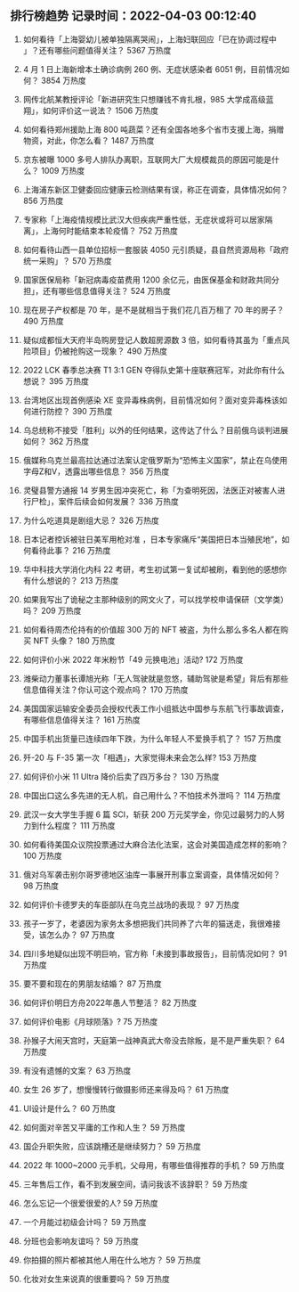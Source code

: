 
## 排行榜趋势 记录时间：2022-04-03 00:12:40
  
  1. 如何看待「上海婴幼儿被单独隔离哭闹」，上海妇联回应「已在协调过程中 」？还有哪些问题值得关注？ 5367 万热度
    
  2. 4 月 1 日上海新增本土确诊病例 260 例、无症状感染者 6051 例，目前情况如何？ 3854 万热度
    
  3. 网传北航某教授评论「新进研究生只想赚钱不肯扎根，985 大学成高级蓝翔」，如何评价这一说法？ 1506 万热度
    
  4. 如何看待郑州援助上海 800 吨蔬菜？还有全国各地多个省市支援上海，捐赠物资，对此，你怎么看？ 1487 万热度
    
  5. 京东被曝 1000 多号人排队办离职，互联网大厂大规模裁员的原因可能是什么？ 1009 万热度
    
  6. 上海浦东新区卫健委回应健康云检测结果有误，称正在调查，具体情况如何？ 856 万热度
    
  7. 专家称「上海疫情规模比武汉大但疾病严重性低，无症状或将可以居家隔离」，上海何时能结束本轮疫情？ 752 万热度
    
  8. 如何看待山西一县单位招标一套服装 4050 元引质疑，县自然资源局称「政府统一采购」？ 570 万热度
    
  9. 国家医保局称「新冠病毒疫苗费用 1200 余亿元，由医保基金和财政共同分担」，还有哪些信息值得关注？ 524 万热度
    
  10. 现在房子产权都是 70 年，是不是就相当于我们花几百万租了 70 年的房子？ 490 万热度
    
  11. 疑似成都恒大天府半岛购房登记人数超房源数 3 倍，如何看待其虽为「重点风险项目」仍被抢购这一现象？ 490 万热度
    
  12. 2022 LCK 春季总决赛 T1 3:1 GEN 夺得队史第十座联赛冠军，对此你有什么想说？ 395 万热度
    
  13. 台湾地区出现首例感染 XE 变异毒株病例，目前情况如何？面对变异毒株该如何进行防控？ 390 万热度
    
  14. 乌总统称不接受「胜利」以外的任何结果，这传达了什么？目前俄乌谈判进展如何？ 362 万热度
    
  15. 俄媒称乌克兰最高拉达通过法案认定俄罗斯为“恐怖主义国家”，禁止在乌使用字母Z和V，透露出哪些信息？ 356 万热度
    
  16. 灵璧县警方通报 14 岁男生因冲突死亡，称「为查明死因，法医正对被害人进行尸检」，案件后续会如何发展？ 336 万热度
    
  17. 为什么吃道具是剧组大忌？ 326 万热度
    
  18. 日本记者控诉被驻日美军用枪对准 ，日本专家痛斥“美国把日本当殖民地”，如何看待此事？ 216 万热度
    
  19. 华中科技大学消化内科 22 考研，考生初试第一复试却被刷，看到他的感想你有什么想说的？ 213 万热度
    
  20. 如果我写出了诡秘之主那种级别的网文火了，可以找学校申请保研（文学类）吗？ 209 万热度
    
  21. 如何看待周杰伦持有的价值超 300 万的 NFT 被盗，为什么那么多名人都在购买 NFT 头像？ 180 万热度
    
  22. 如何评价小米 2022 年米粉节「49 元换电池」活动? 172 万热度
    
  23. 潍柴动力董事长谭旭光称「无人驾驶就是忽悠，辅助驾驶是希望」背后有那些信息值得关注？你认可这个观点吗？ 170 万热度
    
  24. 美国国家运输安全委员会授权代表工作小组抵达中国参与东航飞行事故调查，有哪些信息值得关注？ 161 万热度
    
  25. 中国手机出货量已连续四年下跌，为什么年轻人不爱换手机了？ 157 万热度
    
  26. 歼-20 与 F-35 第一次「相遇」，大家觉得未来会怎么样? 153 万热度
    
  27. 如何评价小米 11 Ultra 降价后卖了四万多台？ 130 万热度
    
  28. 中国出口这么多先进的无人机，自己用什么？不怕技术外泄吗？ 114 万热度
    
  29. 武汉一女大学生手握 6 篇 SCI，斩获 200 万元奖学金，你见过最努力的人努力到什么程度？ 111 万热度
    
  30. 如何看待美国众议院投票通过大麻合法化法案，这会对美国造成怎样的影响？ 100 万热度
    
  31. 俄对乌军袭击别尔哥罗德地区油库一事展开刑事立案调查，具体情况如何？ 98 万热度
    
  32. 如何评价卡德罗夫的车臣部队在乌克兰战场的表现？ 97 万热度
    
  33. 孩子一岁了，老婆因为家务太多想把我们共同养了六年的猫送走，我很难接受，该怎么办？ 97 万热度
    
  34. 四川多地疑似出现不明巨响，官方称「未接到事故报告」，目前情况如何？ 91 万热度
    
  35. 要不要和现在的男朋友结婚？ 87 万热度
    
  36. 如何评价明日方舟2022年愚人节整活？ 82 万热度
    
  37. 如何评价电影《月球陨落》? 75 万热度
    
  38. 孙猴子大闹天宫时，天庭第一战神真武大帝没去除叛，是不是严重失职？ 64 万热度
    
  39. 有没有遗憾的文案？ 63 万热度
    
  40. 女生 26 岁了，想慢慢转行做摄影师还来得及吗？ 61 万热度
    
  41. UI设计是什么？ 60 万热度
    
  42. 如何面对辛苦又平庸的工作和人生？ 59 万热度
    
  43. 国企升职失败，应该跳槽还是继续努力？ 59 万热度
    
  44. 2022 年 1000~2000 元手机，父母用，有哪些值得推荐的手机？ 59 万热度
    
  45. 三年售后工作，看不到发展空间，请问我该不该辞职？ 59 万热度
    
  46. 怎么忘记一个很爱很爱的人? 59 万热度
    
  47. 一个月能过初级会计吗？ 59 万热度
    
  48. 分班也会影响友谊吗？ 59 万热度
    
  49. 你拍摄的照片都被其他人用在什么地方？ 59 万热度
    
  50. 化妆对女生来说真的很重要吗？ 59 万热度
    